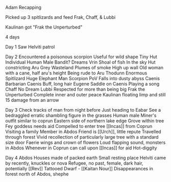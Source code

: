 
Adam Recapping

Picked up 3 spitlizards and feed
Frak, Chaff, & Lubbi

Kaulinan got "Frak the Unperturbed"

4 days 

Day 1
	Saw Helviti patrol

Day 2
	Encountered a poisonous scorpion
	Useful for wild shape
	Tiny Hut
	Individual Human Male
	Bandit?
	Dreams
		Vrin
			Shoal of fish
			In the sky
			Hut constricting
		Aru
			Grey Wasteland
			Plumes of smoke
			High up wall
			Old woman with a cane, half aru's height
			Being rude to Aru
		Thodunn
			Enormous Spitlizard
			Huge Elephant Man
			Scorpion PoV
			Falls into dusty abyss
		Caenis
			Barbarian Caenis
			Buff, long hair
		Eugene
			Saddle on Caenis
			Playing a song
		Chaff
			No Dream
		Lubbi
			Respected for more than being big
		Frak the Unperturbed
			Complete inner and outer peace
			Kaulinan floating limp and still
			15 damage from an arrow

Day 3
	Check tracks of man from night before
	Just heading to Eabar
	See a bedraggled erratic shambling figure in the grasses
	Human male
	Miner's outfit similar to coprun
	Eastern side of northern lake edge
	Grove within tree
	Fey goddess needs aid
	Compelled to enter tree
	[[Incas]] from Coprun
	Visiting a family Member in Abdos
	Friend is [[Urch]], little repute
	Travelled through forest
	Vivid recollection of particularly large tree with a standard size door
	Faerie wings and crown of flowers
	Loud flapping sound, monsters in Abdos
	Whenever in Coprun can call upon [[Incas]] for aid
	Hot-diggity
	

Day 4
	Abdos
	Houses made of packed earth
	Small resting place
	Helviti came by recently, knuckles or nova
	Refugee, no past, female, dark hair, potentially [[Rev]]
	Tattooed Dwarf - [[Kaitan Nour]]
	Disappearances in forest north of Abdos, shephe
